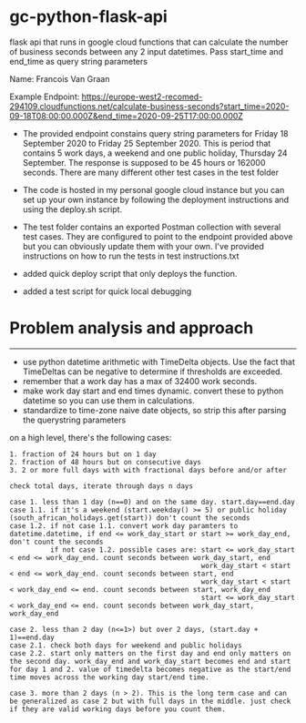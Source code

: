 # gc-python-flask-api
flask api that runs in google cloud functions that can calculate the number of business seconds between any 2 input datetimes. Pass start_time and end_time as query string parameters

Name: Francois Van Graan

Example Endpoint: https://europe-west2-recomed-294109.cloudfunctions.net/calculate-business-seconds?start_time=2020-09-18T08:00:00.000Z&end_time=2020-09-25T17:00:00.000Z

* The provided endpoint constains query string parameters for Friday 18 September 2020 to Friday 25 September 2020. This is period that contains 5 work days, a weekend and one public holiday, Thursday 24 September. The response is supposed to be 45 hours or 162000 seconds. There are many different other test cases in the test folder

* The code is hosted in my personal google cloud instance but you can set up your own instance by following the deployment instructions and using the deploy.sh script.

* The test folder contains an exported Postman collection with several test cases. They are configured to point to the endpoint provided above but you can obviously update them with your own. I've provided instructions on how to run the tests in test instructions.txt

* added quick deploy script that only deploys the function.
* added a test script for quick local debugging

# Problem analysis and approach
--------------------------------

* use python datetime arithmetic with TimeDelta objects. Use the fact that TimeDeltas can be negative to determine if thresholds are exceeded.
* remember that a work day has a max of 32400 work seconds.
* make work day start and end times dynamic. convert these to python datetime so you can use them in calculations.
* standardize to time-zone naive date objects, so strip this after parsing the querystring parameters

on a high level, there's the following cases:

    1. fraction of 24 hours but on 1 day
    2. fraction of 48 hours but on consecutive days
    3. 2 or more full days with with fractional days before and/or after

    check total days, iterate through days n days

    case 1. less than 1 day (n==0) and on the same day. start.day==end.day
    case 1.1. if it's a weekend (start.weekday() >= 5) or public holiday (south_african_holidays.get(start)) don't count the seconds
    case 1.2. if not case 1.1. convert work day paramters to datetime.datetime, if end <= work_day_start or start >= work_day_end, don't count the seconds
              if not case 1.2. possible cases are: start <= work_day_start < end <= work_day_end. count seconds between work_day_start, end
                                                   work_day_start < start < end <= work_day_end. count seconds between start, end
                                                   work_day_start < start < work_day_end <= end. count seconds between start, work_day_end
                                                   start <= work_day_start < work_day_end <= end. count seconds between work_day_start, work_day_end

    case 2. less than 2 day (n<=1>) but over 2 days, (start.day + 1)==end.day
    case 2.1. check both days for weekend and public holidays
    case 2.2. start only matters on the first day and end only matters on the second day. work_day_end and work_day_start becomes end and start for day 1 and 2. value of timedelta becomes negative as the start/end time moves across the working day start/end time.

    case 3. more than 2 days (n > 2). This is the long term case and can be generalized as case 2 but with full days in the middle. just check if they are valid working days before you count them.